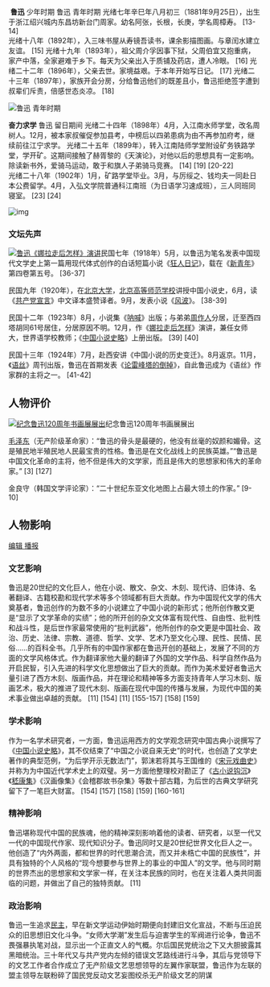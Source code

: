 
​                                                         **鲁迅**
少年时期
鲁迅 青年时期
光绪七年辛巳年八月初三（1881年9月25日），出生于浙江绍兴城内东昌坊新台门周家。幼名阿张，长根，长庚，学名周樟寿。 [13-14]  
光绪十八年（1892年），入三味书屋从寿镜吾读书，课余影描图画。与章闰水建立友谊。 [15] 
光绪十九年（1893年），祖父周介孚因事下狱，父周伯宜又抱重病，家产中落，全家避难于乡下。每天为父亲出入于质铺及药店，遭人冷眼。 [16] 
光绪二十二年（1896年），父亲去世。家境益艰。于本年开始写日记。 [17] 
光绪二十三年（1897年），家族开会分房，分给鲁迅他们的既差且小，鲁迅拒绝签字遭到叔辈们斥责，倍感世态炎凉。 [18] 

![鲁迅 青年时期](https://bkimg.cdn.bcebos.com/pic/cefc1e178a82b901b03ef301778da9773912ef75?x-bce-process=image/resize,m_lfit,w_220,limit_1)

**奋力求学**
鲁迅 留日期间
光绪二十四年（1898年）4月，入江南水师学堂，改名周树人。12月，被本家叔催促参加县考，中榜后以四弟患病为由不再参加府考，继续前往江宁求学。
光绪二十五年（1899年），转入江南陆师学堂附设矿务铁路学堂，学开矿。这期间接触了赫胥黎的《天演论》，对他以后的思想具有一定影响。除读新书外，爱骑马运动，敢于和旗人子弟骑马竞赛。 [14]  [19]  [20-22]   
光绪二十八年（1902年）1月，矿路学堂毕业。3月，与厉绥之、钱均夫一同赴日本公费留学。4月，入弘文学院普通科江南班（为日语学习速成班），三人同班同寝室。 [23]  [24] 

![img](https://bkimg.cdn.bcebos.com/pic/3b292df5e0fe992538f04d6230a85edf8db17107?x-bce-process=image/watermark,image_d2F0ZXIvYmFpa2U5Mg==,g_7,xp_5,yp_5)

### 文坛先声

[![鲁迅《娜拉走后怎样》演讲](https://bkimg.cdn.bcebos.com/pic/d0c8a786c9177f3ef9e6d33f74cf3bc79f3d5635?x-bce-process=image/resize,m_lfit,w_220,limit_1)](https://baike.baidu.com/pic/鲁迅/36231/2733956798/d0c8a786c9177f3ef9e6d33f74cf3bc79f3d5635?fr=lemma&fromModule=lemma_content-image&ct=cover)民国七年（1918年）5月，以鲁迅为笔名发表中国现代文学史上第一篇用现代体式创作的白话短篇小说《[狂人日记](https://baike.baidu.com/item/狂人日记/11577?fromModule=lemma_inlink)》，载在《[新青年](https://baike.baidu.com/item/新青年/25994?fromModule=lemma_inlink)》第四卷第五号。 [36-37] 

民国九年（1920年），在[北京大学](https://baike.baidu.com/item/北京大学/110221?fromModule=lemma_inlink)，[北京高等师范学校](https://baike.baidu.com/item/北京高等师范学校/8051641?fromModule=lemma_inlink)讲授中国小说史，6月，读《[共产党宣言](https://baike.baidu.com/item/共产党宣言/361439?fromModule=lemma_inlink)》中文译本盛赞译者。9月，发表小说《[风波](https://baike.baidu.com/item/风波/10676969?fromModule=lemma_inlink)》。 [38-39] 

民国十二年（1923年）8月，小说集《[呐喊](https://baike.baidu.com/item/呐喊/2647540?fromModule=lemma_inlink)》出版；与弟弟[周作人](https://baike.baidu.com/item/周作人/253877?fromModule=lemma_inlink)分居，迁至西四塔胡同61号居住，分居原因不明。12月，作《[娜拉走后怎样](https://baike.baidu.com/item/娜拉走后怎样/314270?fromModule=lemma_inlink)》演讲，兼任女师大，世界语学校教师；《[中国小说史略](https://baike.baidu.com/item/中国小说史略/1704552?fromModule=lemma_inlink)》上册出版。 [39] [40] 

民国十三年（1924年）7月，赴西安讲《中国小说的历史变迁》。8月返京。11月，《[语丝](https://baike.baidu.com/item/语丝/33562?fromModule=lemma_inlink)》周刊出版，鲁迅在首期发表《[论雷峰塔的倒掉](https://baike.baidu.com/item/论雷峰塔的倒掉/5391674?fromModule=lemma_inlink)》，自此鲁迅成为《语丝》作家群的主将之一。 [41-42]

## 人物评价

[![纪念鲁迅120周年书画展展出](https://bkimg.cdn.bcebos.com/pic/3b87e950352ac65cee7d0d55fff2b21193138a98?x-bce-process=image/resize,m_lfit,w_290,limit_1)](https://baike.baidu.com/pic/鲁迅/36231/0/3b87e950352ac65cee7d0d55fff2b21193138a98?fr=lemma&fromModule=lemma_content-image&ct=single)纪念鲁迅120周年书画展展出

[毛泽东](https://baike.baidu.com/item/毛泽东/113835?fromModule=lemma_inlink)（无产阶级革命家）：“鲁迅的骨头是最硬的，他没有丝毫的奴颜和媚骨。这是殖民地半殖民地人民最宝贵的性格。鲁迅是在文化战线上的民族英雄。”“鲁迅是中国文化革命的主将，他不但是伟大的文学家，而且是伟大的思想家和伟大的革命家。” [3] [127] 

金良守（韩国文学评论家）：“二十世纪东亚文化地图上占最大领土的作家。” [9-10] 

## 人物影响

[编辑](javascript:;)[ 播报](javascript:;)

### 文艺影响

鲁迅是20世纪的文化巨人，他在小说、散文、杂文、木刻、现代诗、旧体诗、名著翻译、古籍校勘和现代学术等多个领域都有巨大贡献。作为中国现代文学的伟大奠基者，鲁迅创作的为数不多的小说建立了中国小说的新形式；他所创作散文更是“显示了文学革命的实绩”；他的所开创的杂文文体富有现代性、自由性、批判性和战斗性，是后世作家最常使用的“批判武器”，他所创作的杂文更是中国社会、政治、历史、法律、宗教、道德、哲学、文学、艺术乃至文化心理、民性、民情、民俗……的百科全书。几乎所有的中国作家都在鲁迅开创的基础上，发展了不同的方面的文学风格体式。作为翻译家他大量的翻译了外国的文学作品、科学自然作品为开启民智，引入先进的科学文化思想做出了巨大的贡献。而作为美术爱好者鲁迅大量引进了西方木刻、版画作品，并在理论和精神等多方面支持青年人学习木刻、版画艺术，极大的推进了现代木刻、版画在现代中国的传播与发展，为现代中国的美术事业做出卓越的贡献。 [11] [154] [11] [155-157]  [158] [159] 

### 学术影响

作为一名学术研究者，一方面，鲁迅运用西方的文学观念研究中国古典小说撰写了《[中国小说史略](https://baike.baidu.com/item/中国小说史略/1704552?fromModule=lemma_inlink)》，其不仅结束了“中国之小说自来无史”的时代，也创造了文学史著作的典型范例，“为后学开示无数法门”，郭沫若将其与王国维的《[宋元戏曲史](https://baike.baidu.com/item/宋元戏曲史/2490932?fromModule=lemma_inlink)》并称为为中国近代学术史上的双璧。另一方面他整理校对勘正了《[古小说钩沉](https://baike.baidu.com/item/古小说钩沉/10779569?fromModule=lemma_inlink)》《[嵇康集](https://baike.baidu.com/item/嵇康集/7761140?fromModule=lemma_inlink)》《汉画像集》《会稽郡故书杂集》等数十部古籍，为后世的古典文学研究留下了一笔巨大财富。 [154] [157] [158] [159] [160-161] 

### 精神影响

鲁迅堪称现代中国的民族魂，他的精神深刻影响着他的读者、研究者，以至一代又一代的中国现代作家、现代知识分子。鲁迅同时又是20世纪世界文化巨人之一。他创造了“内外两面，都和世界的时代思潮合流，而又并未梏亡中国的民族性”，并具有独特的个人风格的“现今想要参与世界上的事业的中国人”的文学。他与同时期的世界杰出的思想家和文学家一样，在关注本民族的同时，也在关注着人类共同面临的问题，并做出了自己的独特贡献。 [11] 

### 政治影响

鲁迅一生追求[民主](https://baike.baidu.com/item/民主/291141?fromModule=lemma_inlink)，早在新文学运动伊始时期便向封建旧文化宣战，不断与压迫民众的旧思想旧文化斗争。“女师大学潮”发生后与迫害学生的军阀进行论争，鲁迅不畏强暴执笔对战，显示出一个正直文人的气概。尔后国民党统治之下又大胆披露其黑暗统治。三十年代又与共产党内左倾的错误文艺路线进行斗争，其后与党领导下的文艺工作者合作成立了无产阶级文艺思想领导的左翼作家联盟，鲁迅作为左联的盟主领导左联粉碎了国民党反动文艺妄图绞杀无产阶级文艺的阴谋